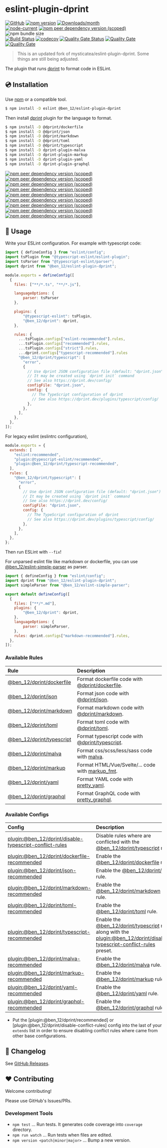 # eslint-plugin-dprint

[![GitHub](https://img.shields.io/github/license/ben12/eslint-plugin-dprint)](https://github.com/ben12/eslint-plugin-dprint/blob/master/LICENSE)
[![npm version](https://img.shields.io/npm/v/@ben_12/eslint-plugin-dprint.svg)](https://www.npmjs.com/package/@ben_12/eslint-plugin-dprint)
[![Downloads/month](https://img.shields.io/npm/dm/@ben_12/eslint-plugin-dprint.svg)](http://www.npmtrends.com/@ben_12/eslint-plugin-dprint)\
[![node-current](https://img.shields.io/node/v/%40ben_12%2Feslint-plugin-dprint)](https://nodejs.org)
[![npm peer dependency version (scoped)](https://img.shields.io/npm/dependency-version/%40ben_12%2Feslint-plugin-dprint/peer/eslint)](https://www.npmjs.com/package/eslint)
![npm bundle size](https://img.shields.io/bundlephobia/min/%40ben_12%2Feslint-plugin-dprint)\
[![Build Status](https://github.com/ben12/eslint-plugin-dprint/workflows/CI/badge.svg?branch=master)](https://github.com/ben12/eslint-plugin-dprint/actions)
[![codecov](https://codecov.io/gh/ben12/eslint-plugin-dprint/branch/master/graph/badge.svg)](https://codecov.io/gh/ben12/eslint-plugin-dprint)
[![Quality Gate Status](https://sonarcloud.io/api/project_badges/measure?project=ben12_eslint-plugin-dprint&metric=alert_status&branch=master)](https://sonarcloud.io/summary/new_code?id=ben12_eslint-plugin-dprint)
[![Quality Gate](https://sonarcloud.io/api/project_badges/measure?project=ben12_eslint-plugin-dprint&metric=code_smells&branch=master)](https://sonarcloud.io/dashboard?id=ben12_eslint-plugin-dprint)
[![Quality Gate](https://sonarcloud.io/api/project_badges/measure?project=ben12_eslint-plugin-dprint&metric=vulnerabilities&branch=master)](https://sonarcloud.io/dashboard?id=ben12_eslint-plugin-dprint)

> This is an updated fork of mysticatea/eslint-plugin-dprint. Some things are still being adjusted.

The plugin that runs [dprint] to format code in ESLint.

## 💿 Installation

Use [npm] or a compatible tool.

```sh
$ npm install -D eslint @ben_12/eslint-plugin-dprint
```

Then install [dprint] plugin for the language to format.

```sh
$ npm install -D @dprint/dockerfile
$ npm install -D @dprint/json
$ npm install -D @dprint/markdown
$ npm install -D @dprint/toml
$ npm install -D @dprint/typescript
$ npm install -D dprint-plugin-malva
$ npm install -D dprint-plugin-markup
$ npm install -D dprint-plugin-yaml
$ npm install -D dprint-plugin-graphql
```

[![npm peer dependency version (scoped)](https://img.shields.io/npm/dependency-version/%40ben_12%2Feslint-plugin-dprint/peer/%40dprint%2Fdockerfile)](https://dprint.dev/plugins/dockerfile/)
[![npm peer dependency version (scoped)](https://img.shields.io/npm/dependency-version/%40ben_12%2Feslint-plugin-dprint/peer/%40dprint%2Fjson)](https://dprint.dev/plugins/json/)
[![npm peer dependency version (scoped)](https://img.shields.io/npm/dependency-version/%40ben_12%2Feslint-plugin-dprint/peer/%40dprint%2Fmarkdown)](https://dprint.dev/plugins/markdown/)
[![npm peer dependency version (scoped)](https://img.shields.io/npm/dependency-version/%40ben_12%2Feslint-plugin-dprint/peer/%40dprint%2Ftoml)](https://dprint.dev/plugins/toml/)
[![npm peer dependency version (scoped)](https://img.shields.io/npm/dependency-version/%40ben_12%2Feslint-plugin-dprint/peer/%40dprint%2Ftypescript)](https://dprint.dev/plugins/typescript/)
[![npm peer dependency version (scoped)](https://img.shields.io/npm/dependency-version/%40ben_12%2Feslint-plugin-dprint/peer/dprint-plugin-malva)](https://dprint.dev/plugins/malva/)
[![npm peer dependency version (scoped)](https://img.shields.io/npm/dependency-version/%40ben_12%2Feslint-plugin-dprint/peer/dprint-plugin-markup)](https://dprint.dev/plugins/markup_fmt/)
[![npm peer dependency version (scoped)](https://img.shields.io/npm/dependency-version/%40ben_12%2Feslint-plugin-dprint/peer/dprint-plugin-yaml)](https://dprint.dev/plugins/pretty_yaml/)
[![npm peer dependency version (scoped)](https://img.shields.io/npm/dependency-version/%40ben_12%2Feslint-plugin-dprint/peer/dprint-plugin-graphql)](https://dprint.dev/plugins/pretty_graphql/)

## 📖 Usage

Write your ESLint configuration. For example with typescript code:

```mjs
import { defineConfig } from "eslint/config";
import tsPlugin from "@typescript-eslint/eslint-plugin";
import tsParser from "@typescript-eslint/parser";
import dprint from "@ben_12/eslint-plugin-dprint";

module.exports = defineConfig([
  {
    files: ["**/*.ts", "**/*.js"],

    languageOptions: {
        parser: tsParser
    },

    plugins: {
        "@typescript-eslint": tsPlugin,
        "@ben_12/dprint": dprint,
    },

    rules: {
      ...tsPlugin.configs["eslint-recommended"].rules,
      ...tsPlugin.configs["recommended"].rules,
      ...tsPlugin.configs["strict"].rules,
      ...dprint.configs["typescript-recommended"].rules
      "@ben_12/dprint/typescript": [
        "error",
        {
          // Use dprint JSON configuration file (default: "dprint.json")
          // It may be created using `dprint init` command
          // See also https://dprint.dev/config/
          configFile: "dprint.json",
          config: {
            // The TypeScript configuration of dprint
            // See also https://dprint.dev/plugins/typescript/config/
          },
        },
      ],
    },
  },
]);
```

For legacy eslint (eslintrc configuration),

```js
module.exports = {
  extends: [
    "eslint:recommended",
    "plugin:@typescript-eslint/recommended",
    "plugin:@ben_12/dprint/typescript-recommended",
  ],
  rules: {
    "@ben_12/dprint/typescript": [
      "error",
      {
        // Use dprint JSON configuration file (default: "dprint.json")
        // It may be created using `dprint init` command
        // See also https://dprint.dev/config/
        configFile: "dprint.json",
        config: {
          // The TypeScript configuration of dprint
          // See also https://dprint.dev/plugins/typescript/config/
        },
      },
    ],
  },
};
```

Then run ESLint with `--fix`!

For unparsed eslint file like markdown or dockerfile, you can use [@ben_12/eslint-simple-parser](https://www.npmjs.com/package/@ben_12/eslint-simple-parser) as parser.

```mjs
import { defineConfig } from "eslint/config";
import dprint from "@ben_12/eslint-plugin-dprint";
import simpleParser from "@ben_12/eslint-simple-parser";

export default defineConfig([
  {
    files: ["**/*.md"],
    plugins: {
        "@ben_12/dprint": dprint,
    },
    languageOptions: {
        parser: simpleParser,
    },
    rules: dprint.configs["markdown-recommended"].rules,
  },
]);
```

### Available Rules

| Rule                        | Description                                        |
| :-------------------------- | :------------------------------------------------- |
| [@ben_12/dprint/dockerfile] | Format dockerfile code with [@dprint/dockerfile].  |
| [@ben_12/dprint/json]       | Format json code with [@dprint/json].              |
| [@ben_12/dprint/markdown]   | Format markdown code with [@dprint/markdown].      |
| [@ben_12/dprint/toml]       | Format toml code with [@dprint/toml].              |
| [@ben_12/dprint/typescript] | Format typescript code with [@dprint/typescript].  |
| [@ben_12/dprint/malva]      | Format css/scss/less/sass code with [malva].       |
| [@ben_12/dprint/markup]     | Format HTML/Vue/Svelte/... code with [markup_fmt]. |
| [@ben_12/dprint/yaml]       | Format YAML code with [pretty_yaml].               |
| [@ben_12/dprint/graphql]    | Format GraphQL code with [pretty_graphql].         |

### Available Configs

| Config                                                    | Description                                                                                                                  |
| :-------------------------------------------------------- | :--------------------------------------------------------------------------------------------------------------------------- |
| [plugin:@ben_12/dprint/disable-typescript-conflict-rules] | Disable rules where are conflicted with the [@ben_12/dprint/typescript] rule.                                                |
| [plugin:@ben_12/dprint/dockerfile-recommended]            | Enable the [@ben_12/dprint/dockerfile] rule.                                                                                 |
| [plugin:@ben_12/dprint/json-recommended]                  | Enable the [@ben_12/dprint/json] rule.                                                                                       |
| [plugin:@ben_12/dprint/markdown-recommended]              | Enable the [@ben_12/dprint/markdown] rule.                                                                                   |
| [plugin:@ben_12/dprint/toml-recommended]                  | Enable the [@ben_12/dprint/toml] rule.                                                                                       |
| [plugin:@ben_12/dprint/typescript-recommended]            | Enable the [@ben_12/dprint/typescript] rule along with the [plugin:@ben_12/dprint/disable-typescript-conflict-rules] preset. |
| [plugin:@ben_12/dprint/malva-recommended]                 | Enable the [@ben_12/dprint/malva] rule.                                                                                      |
| [plugin:@ben_12/dprint/markup-recommended]                | Enable the [@ben_12/dprint/markup] rule.                                                                                     |
| [plugin:@ben_12/dprint/yaml-recommended]                  | Enable the [@ben_12/dprint/yaml] rule.                                                                                       |
| [plugin:@ben_12/dprint/graphql-recommended]               | Enable the [@ben_12/dprint/graphql] rule.                                                                                    |

- Put the [plugin:@ben_12/dprint/recommended] or [plugin:@ben_12/dprint/disable-conflict-rules] config into the last of your `extends` list in order to ensure disabling conflict rules where came from other base configurations.

## 📰 Changelog

See [GitHub Releases](https://github.com/ben12/eslint-plugin-dprint/releases).

## ❤️ Contributing

Welcome contributing!

Please use GitHub's Issues/PRs.

### Development Tools

- `npm test` ... Run tests. It generates code coverage into `coverage` directory.
- `npm run watch` ... Run tests when files are edited.
- `npm version <patch|minor|major>` ... Bump a new version.

[dprint]: https://github.com/dprint/dprint
[@dprint/dockerfile]: https://github.com/dprint/dprint-plugin-dockerfile
[@dprint/json]: https://github.com/dprint/dprint-plugin-json
[@dprint/markdown]: https://github.com/dprint/dprint-plugin-markdown
[@dprint/toml]: https://github.com/dprint/dprint-plugin-toml
[@dprint/typescript]: https://github.com/dprint/dprint-plugin-typescript
[malva]: https://github.com/g-plane/malva
[markup_fmt]: https://github.com/g-plane/markup_fmt
[pretty_yaml]: https://github.com/g-plane/pretty_yaml
[pretty_graphql]: https://github.com/g-plane/pretty_graphql
[npm]: https://www.npmjs.com/
[@ben_12/dprint/dockerfile]: docs/rules/dprint-dockerfile.md
[@ben_12/dprint/json]: docs/rules/dprint-json.md
[@ben_12/dprint/markdown]: docs/rules/dprint-markdown.md
[@ben_12/dprint/toml]: docs/rules/dprint-toml.md
[@ben_12/dprint/typescript]: docs/rules/dprint-typescript.md
[@ben_12/dprint/malva]: docs/rules/dprint-malva.md
[@ben_12/dprint/markup]: docs/rules/dprint-markup.md
[@ben_12/dprint/yaml]: docs/rules/dprint-yaml.md
[@ben_12/dprint/graphql]: docs/rules/dprint-graphql.md
[plugin:@ben_12/dprint/disable-typescript-conflict-rules]: https://github.com/ben12/eslint-plugin-dprint/blob/master/lib/configs/disable-typescript-conflict-rules.ts
[plugin:@ben_12/dprint/dockerfile-recommended]: https://github.com/ben12/eslint-plugin-dprint/blob/master/lib/configs/recommended.ts#L3
[plugin:@ben_12/dprint/json-recommended]: https://github.com/ben12/eslint-plugin-dprint/blob/master/lib/configs/recommended.ts#L10
[plugin:@ben_12/dprint/markdown-recommended]: https://github.com/ben12/eslint-plugin-dprint/blob/master/lib/configs/recommended.ts#L17
[plugin:@ben_12/dprint/toml-recommended]: https://github.com/ben12/eslint-plugin-dprint/blob/master/lib/configs/recommended.ts#L24
[plugin:@ben_12/dprint/typescript-recommended]: https://github.com/ben12/eslint-plugin-dprint/blob/master/lib/configs/recommended.ts#L31
[plugin:@ben_12/dprint/malva-recommended]: https://github.com/ben12/eslint-plugin-dprint/blob/master/lib/configs/recommended.ts#L39
[plugin:@ben_12/dprint/markup-recommended]: https://github.com/ben12/eslint-plugin-dprint/blob/master/lib/configs/recommended.ts#L46
[plugin:@ben_12/dprint/yaml-recommended]: https://github.com/ben12/eslint-plugin-dprint/blob/master/lib/configs/recommended.ts#L53
[plugin:@ben_12/dprint/graphql-recommended]: https://github.com/ben12/eslint-plugin-dprint/blob/master/lib/configs/recommended.ts#L60
